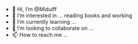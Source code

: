 - 👋 Hi, I’m @Midulff
- 👀 I’m interested in ... reading books and working 
- 🌱 I’m currently learning ...
- 💞️ I’m looking to collaborate on ...
- 📫 How to reach me ...

<!---
Midulff/Midulff is a ✨ special ✨ repository because its `README.md` (this file) appears on your GitHub profile.
You can click the Preview link to take a look at your changes.
--->
